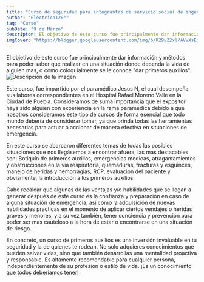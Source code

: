```yaml
---
title: "Curso de seguridad para integrantes de servicio social de ingeniería eléctrica"
author: "Eléctrica120°"
tag: "Curso"
pubDate: "9 de Marzo"
descripton: El objetivo de este curso fue principalmente dar información y métodos para poder saber que realizar en una situación donde dependa la vida de alguien mas, o como coloquialmente se le conoce "dar primeros auxilios."
imgCover: "https://blogger.googleusercontent.com/img/b/R29vZ2xl/AVvXsEjtP3ZnPqa24OzFd86-_440mF3RoRGRVHhKrzg-OWy7i5g6aj3V3-YoM0itTiMSZNEY6pj-JlJ6-IglgcUygPR0vLN9alsrFCMlP_kuaNw4Nq73BDd-u1x3_pyfv209o9TsZLqh4gU-4neXzXa0vY_xWLtSjI311xUFyC-iIWjvmwKPdPIpc02QJcHQt4D6/s1280/WhatsApp%20Image%202024-11-11%20at%201.33.41%20PM%20(1).jpeg"
---
```


El objetivo de este curso fue principalmente dar información y métodos para poder saber que realizar en una situación donde dependa la vida de alguien mas, o como coloquialmente se le conoce "dar primeros auxilios".
![Descripción de la imagen](/ejemplo.jpg)


Este curso, fue impartido por el paramédico Jesus N, el cual desempeña sus labores correspondientes en el Hospital Rafael Moreno Valle en la Ciudad de Puebla. Consideramos de suma importancia que el expositor haya sido alguien con experiencia en la rama paramédica debido a que nosotros consideramos este tipo de cursos de forma esencial que todo mundo debería de considerar tomar, ya que brinda todas las herramientas necesarias para actuar o accionar de manera efectiva en situaciones de emergencia. 

En este curso se abarcaron diferentes temas de todas las posibles situaciones que nos llegásemos a encontrar afuera, las mas destacables son: Botiquín de primeros auxilios, emergencias medicas, atragantamientos y obstrucciones en la via respiratoria, quemaduras, fracturas y esguinces, manejo de heridas y hemorragias, RCP, evaluación del paciente y obviamente, la introducción a los primeros auxilios.

Cabe recalcar que algunas de las ventajas y/o habilidades que se llegan a generar después de este curso es la confianza y preparación en caso de alguna situación de emergencia, así como la adquisición de nuevas habilidades practicas en el momento de aplicar ciertos vendajes o heridas graves y menores, y a su vez también, tener conciencia y prevención para poder ser mas cauteloso a la hora de estar o encontrarse en una situación de riesgo.

En concreto, un curso de primeros auxilios es una inversión invaluable en tu seguridad y la de quienes te rodean. No solo adquieres conocimientos que pueden salvar vidas, sino que también desarrollas una mentalidad proactiva y responsable. Es altamente recomendable para cualquier persona, independientemente de su profesión o estilo de vida. ¡Es un conocimiento que todos deberíamos tener!
